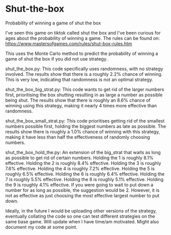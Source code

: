 # Shut-the-box
Probability of winning a game of shut the box

I've seen this game on tiktok called shut the box and I've been curious for ages about the probability of winning a game. 
The rules can be found on: https://www.mastersofgames.com/rules/shut-box-rules.htm

This uses the Monte Carlo method to predict the probability of winning a game of shut the box if you did not use strategy. 

shut_the_box.py: 
This code specifically uses randomness, with no strategy involved. 
The results show that there is a roughly 2.2% chance of winning. 
This is very low, indicating that randomness is not an optimal strategy. 

shut_the_box_big_strat.py: 
This code wants to get rid of the larger numbers first, prioritising the box shutting resulting in as large a number as possible being shut. 
The results show that there is roughly an 8.6% chance of winning using this strategy, making it nearly 4 times more effective than randomness. 

shut_the_box_small_strat.py: 
This code prioritises getting rid of the smallest numbers possible first, holding the biggest numbers as late as possible. 
The results show there is roughly a 1.0% chance of winning with this strategy, making it have less than half the effectiveness of randomly choosing numbers. 

shut_the_box_hold_the.py: 
An extension of the big_strat that waits as long as possible to get rid of certain numbers. 
Holding the 1 is roughly 8.1% effective. Holding the 2 is roughly 8.4% effective. Holding the 3 is roughly 7.6% effective. 
Holding the 4 is roughly 7.2% effective. Holding the 5 is roughly 6.5% effective. Holding the 6 is roughly 6.4% effective. 
Holding the 7 is roughly 5.5% effective. Holding the 8 is roughly 5.1% effective. Holding the 9 is roughly 4.1% effective. 
If you were going to wait to put down a number for as long as possible, the suggestion would be 2. However, it is not as effective as just choosing the most effective largest number to put down. 

Ideally, in the future I would be uploading other versions of the strategy, eventually collating the code so one can test different strategies on the same base game. 
Will update when I have time/am motivated. 
Might also document my code at some point.


